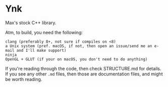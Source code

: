 # Ynk

Max's stock C++ library.

Atm, to build, you need the following:

    clang (preferably 8+, not sure if compiles on <8)
    a Unix system (pref. macOS, if not, then open an issue/send me an e-mail and I'll make support)
    ninja
    OpenGL + GLUT (if your on macOS, you don't need to do anything)

If you're reading through the code, then check STRUCTURE.md for details. If you
see any other `.md` files, then those are documentation files, and might be worth reading.
